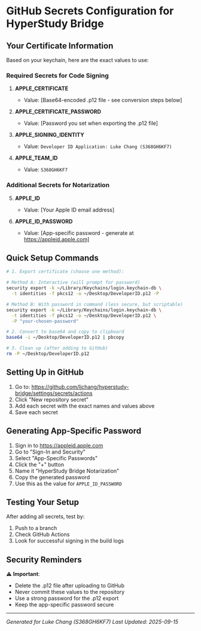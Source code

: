 # GitHub Secrets Configuration for HyperStudy Bridge

## Your Certificate Information
Based on your keychain, here are the exact values to use:

### Required Secrets for Code Signing

1. **APPLE_CERTIFICATE**
   - Value: [Base64-encoded .p12 file - see conversion steps below]

2. **APPLE_CERTIFICATE_PASSWORD**
   - Value: [Password you set when exporting the .p12 file]

3. **APPLE_SIGNING_IDENTITY**
   - Value: `Developer ID Application: Luke Chang (S368GH6KF7)`

4. **APPLE_TEAM_ID**
   - Value: `S368GH6KF7`

### Additional Secrets for Notarization

5. **APPLE_ID**
   - Value: [Your Apple ID email address]

6. **APPLE_ID_PASSWORD**
   - Value: [App-specific password - generate at https://appleid.apple.com]

## Quick Setup Commands

```bash
# 1. Export certificate (choose one method):

# Method A: Interactive (will prompt for password)
security export -k ~/Library/Keychains/login.keychain-db \
  -t identities -f pkcs12 -o ~/Desktop/DeveloperID.p12 -P

# Method B: With password in command (less secure, but scriptable)
security export -k ~/Library/Keychains/login.keychain-db \
  -t identities -f pkcs12 -o ~/Desktop/DeveloperID.p12 \
  -P "your-chosen-password"

# 2. Convert to base64 and copy to clipboard
base64 -i ~/Desktop/DeveloperID.p12 | pbcopy

# 3. Clean up (after adding to GitHub)
rm -P ~/Desktop/DeveloperID.p12
```

## Setting Up in GitHub

1. Go to: https://github.com/ljchang/hyperstudy-bridge/settings/secrets/actions
2. Click "New repository secret"
3. Add each secret with the exact names and values above
4. Save each secret

## Generating App-Specific Password

1. Sign in to https://appleid.apple.com
2. Go to "Sign-In and Security"
3. Select "App-Specific Passwords"
4. Click the "+" button
5. Name it "HyperStudy Bridge Notarization"
6. Copy the generated password
7. Use this as the value for `APPLE_ID_PASSWORD`

## Testing Your Setup

After adding all secrets, test by:

1. Push to a branch
2. Check GitHub Actions
3. Look for successful signing in the build logs

## Security Reminders

⚠️ **Important**:
- Delete the .p12 file after uploading to GitHub
- Never commit these values to the repository
- Use a strong password for the .p12 export
- Keep the app-specific password secure

---
*Generated for Luke Chang (S368GH6KF7)*
*Last Updated: 2025-09-15*